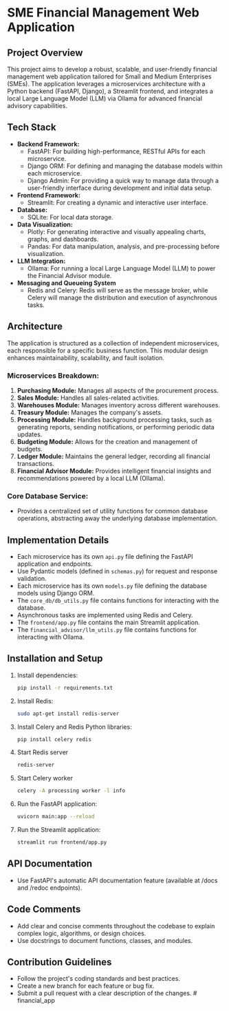 # SME Financial Management Web Application

## Project Overview
This project aims to develop a robust, scalable, and user-friendly financial management web application tailored for Small and Medium Enterprises (SMEs). The application leverages a microservices architecture with a Python backend (FastAPI, Django), a Streamlit frontend, and integrates a local Large Language Model (LLM) via Ollama for advanced financial advisory capabilities.

## Tech Stack

- **Backend Framework:**
    - FastAPI: For building high-performance, RESTful APIs for each microservice.
    - Django ORM: For defining and managing the database models within each microservice.
    - Django Admin: For providing a quick way to manage data through a user-friendly interface during development and initial data setup.
- **Frontend Framework:**
    - Streamlit: For creating a dynamic and interactive user interface.
- **Database:**
    - SQLite: For local data storage.
- **Data Visualization:**
    - Plotly: For generating interactive and visually appealing charts, graphs, and dashboards.
    - Pandas: For data manipulation, analysis, and pre-processing before visualization.
- **LLM Integration:**
    - Ollama: For running a local Large Language Model (LLM) to power the Financial Advisor module.
- **Messaging and Queueing System**
    - Redis and Celery: Redis will serve as the message broker, while Celery will manage the distribution and execution of asynchronous tasks.

## Architecture

The application is structured as a collection of independent microservices, each responsible for a specific business function. This modular design enhances maintainability, scalability, and fault isolation.

### Microservices Breakdown:
1.  **Purchasing Module:** Manages all aspects of the procurement process.
2.  **Sales Module:** Handles all sales-related activities.
3.  **Warehouses Module:** Manages inventory across different warehouses.
4.  **Treasury Module:** Manages the company's assets.
5.  **Processing Module:** Handles background processing tasks, such as generating reports, sending notifications, or performing periodic data updates.
6.  **Budgeting Module:** Allows for the creation and management of budgets.
7.  **Ledger Module:** Maintains the general ledger, recording all financial transactions.
8.  **Financial Advisor Module:** Provides intelligent financial insights and recommendations powered by a local LLM (Ollama).

### Core Database Service:
- Provides a centralized set of utility functions for common database operations, abstracting away the underlying database implementation.

## Implementation Details
- Each microservice has its own `api.py` file defining the FastAPI application and endpoints.
- Use Pydantic models (defined in `schemas.py`) for request and response validation.
- Each microservice has its own `models.py` file defining the database models using Django ORM.
- The `core_db/db_utils.py` file contains functions for interacting with the database.
- Asynchronous tasks are implemented using Redis and Celery.
- The `frontend/app.py` file contains the main Streamlit application.
- The `financial_advisor/llm_utils.py` file contains functions for interacting with Ollama.

## Installation and Setup
1.  Install dependencies:
    ```bash
    pip install -r requirements.txt
    ```
2.  Install Redis:
    ```bash
    sudo apt-get install redis-server
    ```
3.  Install Celery and Redis Python libraries:
    ```bash
    pip install celery redis
    ```
4.  Start Redis server
    ```bash
    redis-server
    ```
5.  Start Celery worker
    ```bash
    celery -A processing worker -l info
    ```
6.  Run the FastAPI application:
    ```bash
    uvicorn main:app --reload
    ```
7.  Run the Streamlit application:
    ```bash
    streamlit run frontend/app.py
    ```

## API Documentation
- Use FastAPI's automatic API documentation feature (available at /docs and /redoc endpoints).

## Code Comments
- Add clear and concise comments throughout the codebase to explain complex logic, algorithms, or design choices.
- Use docstrings to document functions, classes, and modules.

## Contribution Guidelines
- Follow the project's coding standards and best practices.
- Create a new branch for each feature or bug fix.
- Submit a pull request with a clear description of the changes.
#   f i n a n c i a l _ a p p 
 
 
